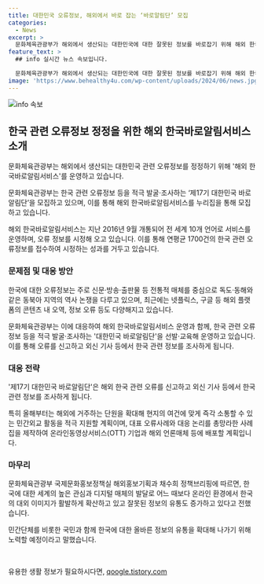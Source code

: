 ```yaml
---
title: 대한민국 오류정보, 해외에서 바로 잡는 ‘바로알림단’ 모집
categories:
  - News
excerpt: >
  문화체육관광부가 해외에서 생산되는 대한민국에 대한 잘못된 정보를 바로잡기 위해 해외 한국바로알림서비스를 통해 오류 정보를 모집하고 대한민국 바로알림단을 선발·교육하여 운영한다. 해외 거주자를 확대하여 현지에서의 소통을 강화하고, 올바른 정보의 확산을 위해 세계적 온라인동영상서비스 기업 등과 협력한다. 문체부는 온라인 환경에서의 한국의 이미지 확산과 잘못된 정보 유통 증가에 대응하여, 올바른 정보의 유통을 확대해 나갈 계획이라고 밝혔다.
feature_text: >
  ## info 실시간 뉴스 속보입니다.

  문화체육관광부가 해외에서 생산되는 대한민국에 대한 잘못된 정보를 바로잡기 위해 해외 한국바로알림서비스를 통해 오류 정보를 모집하고 대한민국 바로알림단을 선발·교육하여 운영한다. 해외 거주자를 확대하여 현지에서의 소통을 강화하고, 올바른 정보의 확산을 위해 세계적 온라인동영상서비스 기업 등과 협력한다. 문체부는 온라인 환경에서의 한국의 이미지 확산과 잘못된 정보 유통 증가에 대응하여, 올바른 정보의 유통을 확대해 나갈 계획이라고 밝혔다.
image: 'https://www.behealthy4u.com/wp-content/uploads/2024/06/news.jpg'
---
```


<p><img src="https://www.behealthy4u.com/wp-content/uploads/2024/06/news.jpg" alt="info 속보" /></p>

<h2 data-ke-size="size26">한국 관련 오류정보 정정을 위한 해외 한국바로알림서비스 소개</h2>

<p>문화체육관광부는 해외에서 생산되는 대한민국 관련 오류정보를 정정하기 위해 '해외 한국바로알림서비스'를 운영하고 있습니다.</p>

<p data-ke-size="size16">문화체육관광부는 한국 관련 오류정보 등을 적극 발굴·조사하는 ‘제17기 대한민국 바로알림단’을 모집하고 있으며, 이를 통해 해외 한국바로알림서비스를 누리집을 통해 모집하고 있습니다.</p>

<p data-ke-size="size16">해외 한국바로알림서비스는 지난 2016년 9월 개통되어 전 세계 10개 언어로 서비스를 운영하며, 오류 정보를 시정해 오고 있습니다. 이를 통해 연평균 1700건의 한국 관련 오류정보를 접수하여 시정하는 성과를 거두고 있습니다.</p>

<h3 data-ke-size="size24">문제점 및 대응 방안</h3>

<p>한국에 대한 오류정보는 주로 신문·방송·출판물 등 전통적 매체를 중심으로 독도·동해와 같은 동북아 지역의 역사 논쟁을 다루고 있으며, 최근에는 넷플릭스, 구글 등 해외 플랫폼의 콘텐츠 내 오역, 정보 오류 등도 다양해지고 있습니다.</p>

<p data-ke-size="size16">문화체육관광부는 이에 대응하여 해외 한국바로알림서비스 운영과 함께, 한국 관련 오류정보 등을 적극 발굴·조사하는 '대한민국 바로알림단'을 선발·교육해 운영하고 있습니다. 이를 통해 오류를 신고하고 외신 기사 등에서 한국 관련 정보를 조사하게 됩니다.</p>

<h3 data-ke-size="size24">대응 전략</h3>

<p>'제17기 대한민국 바로알림단'은 해외 한국 관련 오류를 신고하고 외신 기사 등에서 한국 관련 정보를 조사하게 됩니다.</p>

<p data-ke-size="size16">특히 올해부터는 해외에 거주하는 단원을 확대해 현지의 여건에 맞게 즉각 소통할 수 있는 민간외교 활동을 적극 지원할 계획이며, 대표 오류사례와 대응 논리를 총망라한 사례집을 제작하여 온라인동영상서비스(OTT) 기업과 해외 언론매체 등에 배포할 계획입니다.</p>

<h3 data-ke-size="size24">마무리</h3>

<p>문화체육관광부 국제문화홍보정책실 해외홍보기획과 채수희 정책브리핑에 따르면, 한국에 대한 세계의 높은 관심과 디지털 매체의 발달로 어느 때보다 온라인 환경에서 한국의 대외 이미지가 활발하게 확산하고 있고 잘못된 정보의 유통도 증가하고 있다고 전했습니다.</p>

<p data-ke-size="size16">민간단체를 비롯한 국민과 함께 한국에 대한 올바른 정보의 유통을 확대해 나가기 위해 노력할 예정이라고 말했습니다.</p>

<p data-ke-size="size16">&nbsp;</p>
유용한 생활 정보가 필요하시다면, <a href="https://qoogle.tistory.com" rel="dofollow">qoogle.tistory.com</a>


